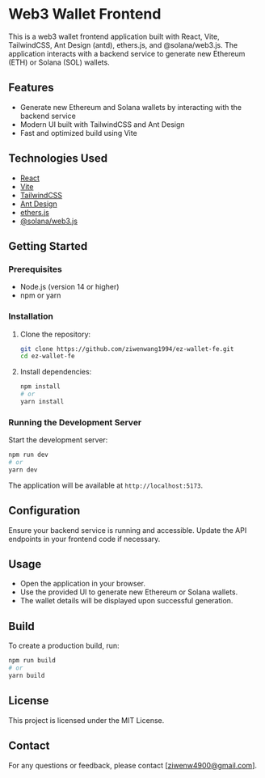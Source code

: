 # Web3 Wallet Frontend

This is a web3 wallet frontend application built with React, Vite, TailwindCSS, Ant Design (antd), ethers.js, and @solana/web3.js. The application interacts with a backend service to generate new Ethereum (ETH) or Solana (SOL) wallets.

## Features

- Generate new Ethereum and Solana wallets by interacting with the backend service
- Modern UI built with TailwindCSS and Ant Design
- Fast and optimized build using Vite

## Technologies Used

- [React](https://reactjs.org/)
- [Vite](https://vitejs.dev/)
- [TailwindCSS](https://tailwindcss.com/)
- [Ant Design](https://ant.design/)
- [ethers.js](https://docs.ethers.io/v5/)
- [@solana/web3.js](https://solana-labs.github.io/solana-web3.js/)

## Getting Started

### Prerequisites

- Node.js (version 14 or higher)
- npm or yarn

### Installation

1. Clone the repository:

   ```bash
   git clone https://github.com/ziwenwang1994/ez-wallet-fe.git
   cd ez-wallet-fe
   ```

2. Install dependencies:

   ```bash
   npm install
   # or
   yarn install
   ```

### Running the Development Server

Start the development server:

```bash
npm run dev
# or
yarn dev
```

The application will be available at `http://localhost:5173`.

## Configuration

Ensure your backend service is running and accessible. Update the API endpoints in your frontend code if necessary.

## Usage

- Open the application in your browser.
- Use the provided UI to generate new Ethereum or Solana wallets.
- The wallet details will be displayed upon successful generation.

## Build

To create a production build, run:

```bash
npm run build
# or
yarn build
```

## License

This project is licensed under the MIT License.

## Contact

For any questions or feedback, please contact [ziwenw4900@gmail.com].